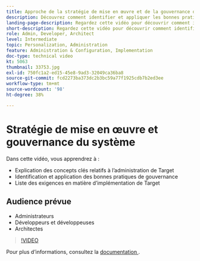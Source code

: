 ```yaml
---
title: Approche de la stratégie de mise en œuvre et de la gouvernance du système
description: Découvrez comment identifier et appliquer les bonnes pratiques de gouvernance et répertorier les exigences en matière d’implémentation de Target.
landing-page-description: Regardez cette vidéo pour découvrir comment identifier et appliquer les bonnes pratiques de gouvernance et répertorier les exigences en matière de mise en œuvre de Target.
short-description: Regardez cette vidéo pour découvrir comment identifier et appliquer les bonnes pratiques de gouvernance et répertorier les exigences en matière de mise en œuvre de Target.
role: Admin, Developer, Architect
level: Intermediate
topic: Personalization, Administration
feature: Administration & Configuration, Implementation
doc-type: technical video
kt: 5063
thumbnail: 33753.jpg
exl-id: 750fc1a2-ed15-45e8-9ad3-32049ca36ba8
source-git-commit: fcd2273ba373dc2b3bc59a77f1925cdb7b2ed3ee
workflow-type: tm+mt
source-wordcount: '98'
ht-degree: 38%

---
```


# Stratégie de mise en œuvre et gouvernance du système

Dans cette vidéo, vous apprendrez à :

* Explication des concepts clés relatifs à l’administration de Target
* Identification et application des bonnes pratiques de gouvernance
* Liste des exigences en matière d’implémentation de Target

## Audience prévue

* Administrateurs
* Développeurs et développeuses
* Architectes

>[!VIDEO](https://video.tv.adobe.com/v/33753/?quality=12)

Pour plus d’informations, consultez la [ documentation ](https://experienceleague.adobe.com/docs/target/using/administer/administrating-target.html?lang=en).
